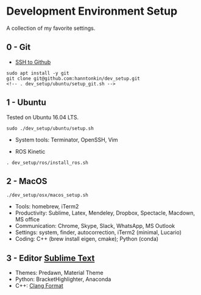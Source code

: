 # Development Environment Setup

A collection of my favorite settings.

## 0 - Git

+ [SSH to Github](https://help.github.com/en/articles/connecting-to-github-with-ssh)
```
sudo apt install -y git
git clone git@github.com:hanntonkin/dev_setup.git
<!-- . dev_setup/ubuntu/setup_git.sh -->
```

## 1 -  Ubuntu

Tested on Ubuntu 16.04 LTS.

```
sudo ./dev_setup/ubuntu/setup.sh
```

* System tools: Terminator, OpenSSH, Vim
<!--
+ [Terminator]() with a lot of great features compared to the default terminal.

+ [Zsh]()

+ [OpenSSH]()

+ [Vim]() for fast editing when ssh to.
+ [Mark my works]() for markdown editing
 -->

* ROS Kinetic
```
. dev_setup/ros/install_ros.sh
```


## 2 - MacOS

```
./dev_setup/osx/macos_setup.sh
```

* Tools: homebrew, iTerm2
* Productivity: Sublime, Latex, Mendeley, Dropbox, Spectacle, Macdown, MS office
* Communication: Chrome, Skype, Slack, WhatsApp, MS Outlook
* Settings: system, finder, autocorrection, iTerm2 (minimal, Lucario)
* Coding: C++ (brew install eigen, cmake); Python (conda)

## 3 - Editor [Sublime Text](https://www.sublimetext.com/)

   <!--  + Install Sublime 3: *sudo ./dev_setup/ubuntu/install_sublime_text.sh*
    + Package Control: Command Palette (ctrl/cmd + shift + p), Install Package Control
    + Install packages: Command Palette, Install Package: Predawn, Material Theme, BracketHighlighter, Anaconda, clang-format
    + Setting: *sudo ./dev_setup/ubuntu/setup_sublime.sh*
 -->
 + Themes: Predawn, Material Theme
 + Python: BracketHighlighter, Anaconda
 + C++: [Clang Format](https://xiaoyuliu.github.io/2018/03/30/20180330-clang-format/)
